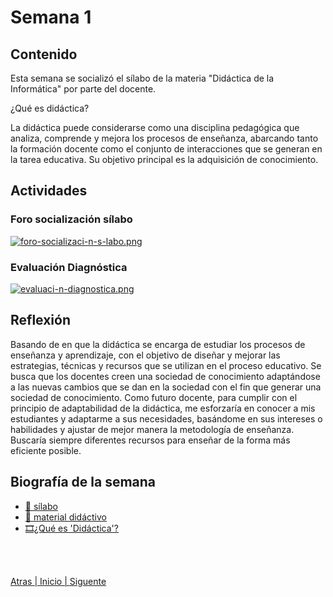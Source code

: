 # Semana 1

## Contenido
Esta semana se socializó el sílabo de la materia "Didáctica de la Informática" por parte del docente.

¿Qué es didáctica?

La didáctica puede considerarse como una disciplina pedagógica que analiza, comprende y mejora los procesos de enseñanza, abarcando tanto la formación docente como el conjunto de interacciones que se generan en la tarea educativa. Su objetivo principal es la adquisición de conocimiento.



## Actividades

###  Foro socialización sílabo
[![foro-socializaci-n-s-labo.png](https://i.postimg.cc/7hc2MFBb/foro-socializaci-n-s-labo.png)](https://postimg.cc/8fRcT0gV)

### Evaluación Diagnóstica
[![evaluaci-n-diagnostica.png](https://i.postimg.cc/xdhGPbc9/evaluaci-n-diagnostica.png)](https://postimg.cc/xkGbf8vZ)

## Reflexión
Basando de en que la didáctica se encarga de estudiar los procesos de enseñanza y aprendizaje, con el objetivo de diseñar y mejorar las estrategias, técnicas y recursos que se utilizan en el proceso educativo. Se busca que los docentes creen una sociedad de conocimiento adaptándose a  las nuevas cambios que se dan en la sociedad con el fin que generar una sociedad de conocimiento.
Como futuro docente, para cumplir con el principio de adaptabilidad de la didáctica, me esforzaría en conocer a mis estudiantes y adaptarme a sus necesidades, basándome en sus intereses o habilidades y ajustar de mejor manera la metodología de enseñanza. Buscaría siempre diferentes recursos para enseñar de la forma más eficiente posible.

## Biografía de la semana

- [📕 sílabo](https://drive.google.com/file/d/1skfNpjPxMlDCuDpDIjHIRTfoF82HeE2K/view?usp=sharing)
- [📗 material didáctivo](https://www.calameo.com/read/006795831a698a50dc16a?page=1)
- [🎞¿Qué es 'Didáctica'?](https://www.youtube.com/watch?v=3Nt8xc31ymU)

<br>
<br>

[Atras  ](/README.MD)
[| Inicio | ](/README.MD)
[   Siguente](/unidad1/semana2.md)


